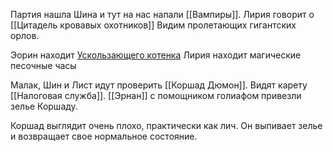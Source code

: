 Партия нашла Шина и тут на нас напали [[Вампиры]]. 
Лирия говорит о [[Цитадель кровавых охотников]] 
Видим пролетающих гигантских орлов. 

Эорин находит  [Ускользающего котенка](Ускользающий%20зверь.md) 
Лирия находит магические песочные часы

Малак, Шин и Лист идут проверить [[Коршад Дюмон]]. Видят карету [[Налоговая служба]]. 
[[Эрнан]] с помощником голиафом привезли зелье Коршаду.

Коршад выглядит очень плохо, практически как лич. Он выпивает зелье и возвращает свое нормальное состояние. 



